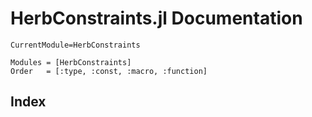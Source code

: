 # HerbConstraints.jl Documentation

```@meta
CurrentModule=HerbConstraints
```

```@autodocs
Modules = [HerbConstraints]
Order   = [:type, :const, :macro, :function]
```

## Index

```@index
```
